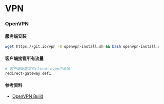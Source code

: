 VPN
=

### OpenVPN
#### 服务端安装
```bash 
wget https://git.io/vpn -O openvpn-install.sh && bash openvpn-install.sh
```

#### 客户端接管所有流量
```bash
# 客户端配置文件client.ovpn中添加
redirect-gateway def1
```

#### 参考资料
- [OpenVPN Build](https://www.youtube.com/watch?v=o8vbT6siiDU&ab_channel=%E5%B0%8F%E5%85%AD%E6%95%99%E5%AD%A6)




